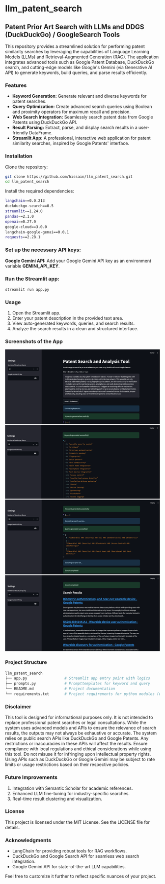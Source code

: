 # llm_patent_search

## Patent Prior Art Search with LLMs and DDGS (DuckDuckGo) / GoogleSearch Tools
  
This repository provides a streamlined solution for performing patent similarity searches by leveraging the capabilities of Language Learning Models (LLMs) and Retrieval-Augmented Generation (RAG). The application integrates advanced tools such as Google Patent Database, DuckDuckGo search, and cutting-edge models like Google's Gemini (via Generative AI API) to generate keywords, build queries, and parse results efficiently.

### Features
- **Keyword Generation:** Generate relevant and diverse keywords for patent searches.
- **Query Optimization:** Create advanced search queries using Boolean and proximity operators for maximum recall and precision.
- **Web Search Integration:** Seamlessly search patent data from Google Patents using DuckDuckGo API.
- **Result Parsing:** Extract, parse, and display search results in a user-friendly DataFrame.
- **Streamlit App:** A professional, interactive web application for patent similarity searches, inspired by Google Patents' interface.

### Installation
Clone the repository:
```bash
git clone https://github.com/hissain/llm_patent_search.git
cd llm_patent_search
```

Install the required dependencies:

```bash
langchain==0.0.213
duckduckgo-search==0.5
streamlit==1.24.0
pandas==2.1.0
openai==0.27.0
google-cloud==3.0.0
langchain-google-genai==0.0.1
requests==2.28.1
```

### Set up the necessary API keys:

**Google Gemini API:** Add your Google Gemini API key as an environment variable **GEMINI_API_KEY**.

### Run the Streamlit app:

```bash
streamlit run app.py
```

### Usage
1. Open the Streamlit app.
2. Enter your patent description in the provided text area.
3. View auto-generated keywords, queries, and search results.
4. Analyze the search results in a clean and structured interface.

### Screenshots of the App
![Idea](resources/Screenshot_patent1.png)
![Keywords](resources/Screenshot_patent2.png)
![Query String](resources/Screenshot_patent3.png)
![Results](resources/Screenshot_patent4.png)

### Project Structure

```bash
llm_patent_search
├── app.py                 # Streamlit app entry point with logics
├── prompts.py             # Prompttemplates for keyword and query
└── README.md              # Project documentation
└── requirements.txt       # Project requirements for python modules (use with `pip install -r requirements.txt`)
```

### Disclaimer
This tool is designed for informational purposes only. It is not intended to replace professional patent searches or legal consultations. While the system uses advanced models and APIs to ensure the relevance of search results, the outputs may not always be exhaustive or accurate. The system relies on public search APIs like DuckDuckGo and Google Patents. Any restrictions or inaccuracies in these APIs will affect the results. Ensure compliance with local regulations and ethical considerations while using this tool. Do not misuse it for infringing upon intellectual property rights. Using APIs such as DuckDuckGo or Google Gemini may be subject to rate limits or usage restrictions based on their respective policies.

### Future Improvements
1. Integration with Semantic Scholar for academic references.
2. Enhanced LLM fine-tuning for industry-specific searches.
3. Real-time result clustering and visualization.

### License
This project is licensed under the MIT License. See the LICENSE file for details.

### Acknowledgments
- LangChain for providing robust tools for RAG workflows.
- DuckDuckGo and Google Search API for seamless web search integration.
- Google Gemini API for state-of-the-art LLM capabilities.

Feel free to customize it further to reflect specific nuances of your project.
